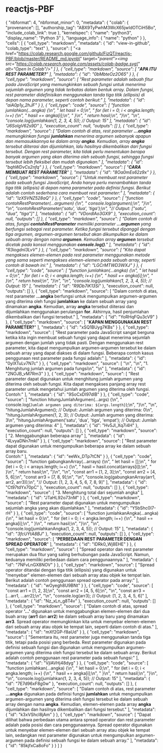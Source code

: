 # reactjs-PBF
{
  "nbformat": 4,
  "nbformat_minor": 0,
  "metadata": {
    "colab": {
      "provenance": [],
      "authorship_tag": "ABX9TyPwhM3WcX65jwIdOTCiH5Bo",
      "include_colab_link": true
    },
    "kernelspec": {
      "name": "python3",
      "display_name": "Python 3"
    },
    "language_info": {
      "name": "python"
    }
  },
  "cells": [
    {
      "cell_type": "markdown",
      "metadata": {
        "id": "view-in-github",
        "colab_type": "text"
      },
      "source": [
        "<a href=\"https://colab.research.google.com/github/FizQT/reactjs-PBF/blob/master/README_md.ipynb\" target=\"_parent\"><img src=\"https://colab.research.google.com/assets/colab-badge.svg\" alt=\"Open In Colab\"/></a>"
      ]
    },
    {
      "cell_type": "markdown",
      "source": [
        "**APA ITU REST PARAMETER?**"
      ],
      "metadata": {
        "id": "0bMbteOz2O65"
      }
    },
    {
      "cell_type": "markdown",
      "source": [
        "Rest parameter adalah sebuah fitur pada JavaScript yang memungkinkan sebuah fungsi untuk menerima sejumlah argumen yang tidak terbatas dalam bentuk array. Dalam fungsi, rest parameter didefinisikan menggunakan tanda tiga titik (ellipsis) di depan nama parameter, seperti contoh berikut:"
      ],
      "metadata": {
        "id": "aiA0p1y_2hJF"
      }
    },
    {
      "cell_type": "code",
      "source": [
        "function jumlahkan(...angka) {\n",
        "  let hasil = 0;\n",
        "  for (let i = 0; i < angka.length; i++) {\n",
        "    hasil += angka[i];\n",
        "  }\n",
        "  return hasil;\n",
        "}\n",
        "\n",
        "console.log(jumlahkan(1, 2, 3, 4, 5)); // Output: 15"
      ],
      "metadata": {
        "id": "J6SolgV62s9D"
      },
      "execution_count": null,
      "outputs": []
    },
    {
      "cell_type": "markdown",
      "source": [
        "Dalam contoh di atas, rest parameter **...angka** memungkinkan fungsi **jumlahkan** menerima argumen sebanyak apapun dan memasukkannya ke dalam array **angka**. Kemudian, array **angka** tersebut diiterasi dan dijumlahkan, lalu hasilnya dikembalikan dari fungsi tersebut. Dengan rest parameter, kita tidak perlu menentukan berapa banyak argumen yang akan diterima oleh sebuah fungsi, sehingga fungsi tersebut lebih fleksibel dan mudah digunakan."
      ],
      "metadata": {
        "id": "bqhWDvCs2nfq"
      }
    },
    {
      "cell_type": "markdown",
      "source": [
        "**CARA MEMBUAT REST PARAMETER**"
      ],
      "metadata": {
        "id": "8Oa0mEs62z9x"
      }
    },
    {
      "cell_type": "markdown",
      "source": [
        "Untuk membuat rest parameter pada sebuah fungsi JavaScript, Anda hanya perlu menambahkan tanda tiga titik (ellipsis) di depan nama parameter pada definisi fungsi. Berikut adalah contoh sederhana cara membuat rest parameter:"
      ],
      "metadata": {
        "id": "lzX5VNZ528aQ"
      }
    },
    {
      "cell_type": "code",
      "source": [
        "function contohRestParameter(...argumen) {\n",
        "  console.log(argumen);\n",
        "}\n",
        "\n",
        "contohRestParameter('satu', 'dua', 'tiga');\n",
        "// Output: [\"satu\", \"dua\", \"tiga\"]"
      ],
      "metadata": {
        "id": "VDordlAo3GX9"
      },
      "execution_count": null,
      "outputs": []
    },
    {
      "cell_type": "markdown",
      "source": [
        "Dalam contoh di atas, fungsi **contohRestParameter** memiliki parameter **...argumen** yang berfungsi sebagai rest parameter. Ketika fungsi tersebut dipanggil dengan tiga argumen, argumen-argumen tersebut akan dikumpulkan ke dalam sebuah array dengan nama **argumen**. Kemudian array **argumen** tersebut dicetak pada konsol menggunakan **console.log()**."
      ],
      "metadata": {
        "id": "R3iogdnI3LvV"
      }
    },
    {
      "cell_type": "markdown",
      "source": [
        "Kita dapat mengakses elemen-elemen pada rest parameter menggunakan metode yang sama seperti mengakses elemen-elemen pada sebuah array, seperti contoh di bawah ini:"
      ],
      "metadata": {
        "id": "LGCrMTWD3WXJ"
      }
    },
    {
      "cell_type": "code",
      "source": [
        "function jumlahkan(...angka) {\n",
        "  let hasil = 0;\n",
        "  for (let i = 0; i < angka.length; i++) {\n",
        "    hasil += angka[i];\n",
        "  }\n",
        "  return hasil;\n",
        "}\n",
        "\n",
        "console.log(jumlahkan(1, 2, 3, 4, 5)); // Output: 15"
      ],
      "metadata": {
        "id": "R9Db7iK13Si_"
      },
      "execution_count": null,
      "outputs": []
    },
    {
      "cell_type": "markdown",
      "source": [
        "Dalam contoh di atas, rest parameter **...angka** berfungsi untuk mengumpulkan argumen-argumen yang diterima oleh fungsi **jumlahkan** ke dalam sebuah array yang dinamakan **angka**. Kemudian, array **angka** tersebut diiterasi dan dijumlahkan menggunakan perulangan **for**. Akhirnya, hasil penjumlahan dikembalikan dari fungsi tersebut."
      ],
      "metadata": {
        "id": "YoRHqFQu3cV9"
      }
    },
    {
      "cell_type": "markdown",
      "source": [
        "**KAPAN MENGGUNAKAN REST PARAMETER?**"
      ],
      "metadata": {
        "id": "xSQ1BUyg7KBs"
      }
    },
    {
      "cell_type": "markdown",
      "source": [
        "Rest parameter pada JavaScript sangat berguna ketika kita ingin membuat sebuah fungsi yang dapat menerima sejumlah argumen dengan jumlah yang tidak pasti. Dengan menggunakan rest parameter, kita dapat mengumpulkan argumen-argumen tersebut ke dalam sebuah array yang dapat diakses di dalam fungsi. Beberapa contoh kasus penggunaan rest parameter pada fungsi adalah:"
      ],
      "metadata": {
        "id": "0ylXTuLv7N7c"
      }
    },
    {
      "cell_type": "markdown",
      "source": [
        "\n",
        "\n",
        "1.   Menghitung jumlah argumen pada fungsi\n",
        "\n"
      ],
      "metadata": {
        "id": "2NOJB_vM7Rm3"
      }
    },
    {
      "cell_type": "markdown",
      "source": [
        "Rest parameter dapat digunakan untuk menghitung jumlah argumen yang diterima oleh sebuah fungsi. Kita dapat mengakses panjang array rest parameter untuk mengetahui jumlah argumen yang diterima oleh fungsi.<BR>Contoh:"
      ],
      "metadata": {
        "id": "9SoCxDI97dlB"
      }
    },
    {
      "cell_type": "code",
      "source": [
        "function hitungJumlahArgumen(...args) {\n",
        "  console.log(`Jumlah argumen yang diterima: ${args.length}`);\n",
        "}\n",
        "\n",
        "hitungJumlahArgumen(); // Output: Jumlah argumen yang diterima: 0\n",
        "hitungJumlahArgumen(1, 2, 3); // Output: Jumlah argumen yang diterima: 3\n",
        "hitungJumlahArgumen('satu', 'dua', 'tiga', 'empat'); // Output: Jumlah argumen yang diterima: 4"
      ],
      "metadata": {
        "id": "Hv5Jl_Xq7i4H"
      },
      "execution_count": null,
      "outputs": []
    },
    {
      "cell_type": "markdown",
      "source": [
        "2. Menggabungkan beberapa array"
      ],
      "metadata": {
        "id": "4LvyaDNn7mkl"
      }
    },
    {
      "cell_type": "markdown",
      "source": [
        "Rest parameter dapat digunakan untuk mengumpulkan beberapa array ke dalam sebuah array baru.<br>Contoh:"
      ],
      "metadata": {
        "id": "eeWx_DTp7tCN"
      }
    },
    {
      "cell_type": "code",
      "source": [
        "function gabungkanArray(...arrays) {\n",
        "  let hasil = [];\n",
        "  for (let i = 0; i < arrays.length; i++) {\n",
        "    hasil = hasil.concat(arrays[i]);\n",
        "  }\n",
        "  return hasil;\n",
        "}\n",
        "\n",
        "const arr1 = [1, 2, 3];\n",
        "const arr2 = [4, 5, 6];\n",
        "const arr3 = [7, 8, 9];\n",
        "\n",
        "console.log(gabungkanArray(arr1, arr2, arr3));\n",
        "// Output: [1, 2, 3, 4, 5, 6, 7, 8, 9]"
      ],
      "metadata": {
        "id": "Ct97tdYx70pC"
      },
      "execution_count": null,
      "outputs": []
    },
    {
      "cell_type": "markdown",
      "source": [
        "3. Menghitung total dari sejumlah angka"
      ],
      "metadata": {
        "id": "JTaHL92o73nM"
      }
    },
    {
      "cell_type": "markdown",
      "source": [
        "Rest parameter dapat digunakan untuk mengumpulkan sejumlah angka yang akan dijumlahkan."
      ],
      "metadata": {
        "id": "Y5bShc0I7-rH"
      }
    },
    {
      "cell_type": "code",
      "source": [
        "function jumlahkanAngka(...angka) {\n",
        "  let hasil = 0;\n",
        "  for (let i = 0; i < angka.length; i++) {\n",
        "    hasil += angka[i];\n",
        "  }\n",
        "  return hasil;\n",
        "}\n",
        "\n",
        "console.log(jumlahkanAngka(1, 2, 3, 4, 5)); // Output: 15"
      ],
      "metadata": {
        "id": "_3fcUYtA8BJ_"
      },
      "execution_count": null,
      "outputs": []
    },
    {
      "cell_type": "markdown",
      "source": [
        "**PERBEDAAN REST PARAMETER DENGAN SPREAD OPERATOR**"
      ],
      "metadata": {
        "id": "lDRk0_Wj8EHE"
      }
    },
    {
      "cell_type": "markdown",
      "source": [
        "Spread operator dan rest parameter merupakan dua fitur yang saling berhubungan pada JavaScript. Namun, keduanya memiliki perbedaan dalam cara penggunaannya."
      ],
      "metadata": {
        "id": "7NFvLnGX8NOV"
      }
    },
    {
      "cell_type": "markdown",
      "source": [
        "Spread operator ditandai dengan tiga titik (ellipsis) yang digunakan untuk \"menyebar\" elemen-elemen dari sebuah array atau objek ke tempat lain. Berikut adalah contoh penggunaan spread operator pada array:"
      ],
      "metadata": {
        "id": "wOyegh8U9BNt"
      }
    },
    {
      "cell_type": "code",
      "source": [
        "const arr1 = [1, 2, 3];\n",
        "const arr2 = [4, 5, 6];\n",
        "\n",
        "const arr3 = [...arr1, ...arr2];\n",
        "\n",
        "console.log(arr3); // Output: [1, 2, 3, 4, 5, 6]"
      ],
      "metadata": {
        "id": "Nz_xLn_g8T4v"
      },
      "execution_count": null,
      "outputs": []
    },
    {
      "cell_type": "markdown",
      "source": [
        "Dalam contoh di atas, spread operator **'...'** digunakan untuk menggabungkan elemen-elemen dari dua buah array (**arr1** dan **arr2**) ke dalam sebuah array baru yang dinamakan **arr3**. Spread operator memungkinkan kita untuk menyebar elemen-elemen dari sebuah array atau objek ke tempat lain, seperti dalam contoh di atas."
      ],
      "metadata": {
        "id": "mXf2GP-f8aUd"
      }
    },
    {
      "cell_type": "markdown",
      "source": [
        "Sementara itu, rest parameter juga menggunakan tanda tiga titik, tetapi pada posisi yang berbeda. Rest parameter digunakan pada definisi sebuah fungsi dan digunakan untuk mengumpulkan argumen-argumen yang diterima oleh fungsi tersebut ke dalam sebuah array. Berikut adalah contoh penggunaan rest parameter pada sebuah fungsi:"
      ],
      "metadata": {
        "id": "VjlAVHj48dyg"
      }
    },
    {
      "cell_type": "code",
      "source": [
        "function jumlahkan(...angka) {\n",
        "  let hasil = 0;\n",
        "  for (let i = 0; i < angka.length; i++) {\n",
        "    hasil += angka[i];\n",
        "  }\n",
        "  return hasil;\n",
        "}\n",
        "\n",
        "console.log(jumlahkan(1, 2, 3, 4, 5)); // Output: 15"
      ],
      "metadata": {
        "id": "7E7d96xF8g0w"
      },
      "execution_count": null,
      "outputs": []
    },
    {
      "cell_type": "markdown",
      "source": [
        "Dalam contoh di atas, rest parameter **...angka** digunakan pada definisi fungsi **jumlahkan** untuk mengumpulkan argumen-argumen yang diterima oleh fungsi tersebut ke dalam sebuah array dengan nama **angka**. Kemudian, elemen-elemen pada array **angka** dijumlahkan dan hasilnya dikembalikan dari fungsi tersebut."
      ],
      "metadata": {
        "id": "k3xVShcI8jAm"
      }
    },
    {
      "cell_type": "markdown",
      "source": [
        "Dapat dilihat bahwa perbedaan utama antara spread operator dan rest parameter adalah pada posisi dan cara penggunaannya. Spread operator digunakan untuk menyebar elemen-elemen dari sebuah array atau objek ke tempat lain, sedangkan rest parameter digunakan untuk mengumpulkan argumen-argumen pada definisi sebuah fungsi ke dalam sebuah array."
      ],
      "metadata": {
        "id": "85kjfxCa8oFo"
      }
    }
  ]
}
